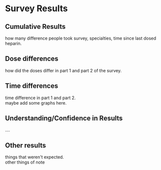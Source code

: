 # Survey Results

<!--
After the introductory chapter, it seems fairly common to 
include a chapter that reviews the literature and 
introduces methodology used throughout the thesis.
-->
## Cumulative Results

how many difference people took survey, specialties, time since last dosed heparin. 

## Dose differences

how did the doses differ in part 1 and part 2 of the survey. 

## Time differences

time difference in part 1 and part 2.  
maybe add some graphs here.  

## Understanding/Confidence in Results

....

## Other results

things that weren't expected.  
other things of note  


<!-- blank lines at end -necessary for template -->

